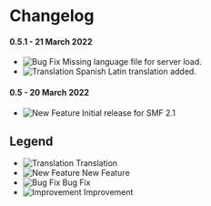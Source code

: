 # Changelog

#### 0.5.1 - 21 March 2022
- ![Bug Fix](https://smftricks.com/assets/changelog/bug--minus.png) Missing language file for server load.
- ![Translation](https://smftricks.com/assets/changelog/language.png) Spanish Latin translation added.

#### 0.5 - 20 March 2022
- ![New Feature](https://smftricks.com/assets/changelog/tag--plus.png) Initial release for SMF 2.1

## Legend
- ![Translation](https://smftricks.com/assets/changelog/language.png) Translation
- ![New Feature](https://smftricks.com/assets/changelog/tag--plus.png) New Feature
- ![Bug Fix](https://smftricks.com/assets/changelog/bug--minus.png) Bug Fix
- ![Improvement](https://smftricks.com/assets/changelog/tag--pencil.png) Improvement